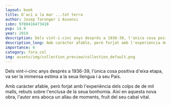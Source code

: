 ```yaml
---
layout: book
title: D'ací a la mar ...tot terra
author: Josep Taronger i Assensi
isbn: 9788416473410
pvp: 14.9
year: 2019
description: Dels vint-i-cinc anys després a 1936-39, l'única cosa positiva d'eixa etapa, va ser la immensa estima a la seua llengua i a seu País.
description_long: Amb caràcter afable, però forjat amb l'experiència dels colps de de mil malls, rebuts sobre l'enclusa de la seua bonhomia. Així en aquesta nova obra, l'autor ens aboca un allau de moments, fruit del seu cabal vital.
importance: 6
category: fora_col
img: assets/img/collection_preview/collection_default.png
---
```


Dels vint-i-cinc anys després a 1936-39, l'única cosa positiva d'eixa etapa, va ser la immensa estima a la seua llengua i a seu País.

Amb caràcter afable, però forjat amb l'experiència dels colps de de mil malls, rebuts sobre l'enclusa de la seua bonhomia. Així en aquesta nova obra, l'autor ens aboca un allau de moments, fruit del seu cabal vital.
